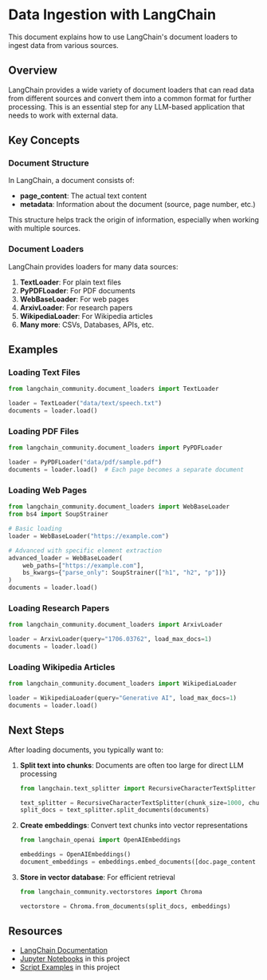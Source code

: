 # Data Ingestion with LangChain

This document explains how to use LangChain's document loaders to ingest data from various sources.

## Overview

LangChain provides a wide variety of document loaders that can read data from different sources and convert them into a common format for further processing. This is an essential step for any LLM-based application that needs to work with external data.

## Key Concepts

### Document Structure

In LangChain, a document consists of:
- **page_content**: The actual text content
- **metadata**: Information about the document (source, page number, etc.)

This structure helps track the origin of information, especially when working with multiple sources.

### Document Loaders

LangChain provides loaders for many data sources:

1. **TextLoader**: For plain text files
2. **PyPDFLoader**: For PDF documents
3. **WebBaseLoader**: For web pages
4. **ArxivLoader**: For research papers
5. **WikipediaLoader**: For Wikipedia articles
6. **Many more**: CSVs, Databases, APIs, etc.

## Examples

### Loading Text Files

```python
from langchain_community.document_loaders import TextLoader

loader = TextLoader("data/text/speech.txt")
documents = loader.load()
```

### Loading PDF Files

```python
from langchain_community.document_loaders import PyPDFLoader

loader = PyPDFLoader("data/pdf/sample.pdf")
documents = loader.load()  # Each page becomes a separate document
```

### Loading Web Pages

```python
from langchain_community.document_loaders import WebBaseLoader
from bs4 import SoupStrainer

# Basic loading
loader = WebBaseLoader("https://example.com")

# Advanced with specific element extraction
advanced_loader = WebBaseLoader(
    web_paths=["https://example.com"],
    bs_kwargs={"parse_only": SoupStrainer(["h1", "h2", "p"])}
)
documents = loader.load()
```

### Loading Research Papers

```python
from langchain_community.document_loaders import ArxivLoader

loader = ArxivLoader(query="1706.03762", load_max_docs=1)
documents = loader.load()
```

### Loading Wikipedia Articles

```python
from langchain_community.document_loaders import WikipediaLoader

loader = WikipediaLoader(query="Generative AI", load_max_docs=1)
documents = loader.load()
```

## Next Steps

After loading documents, you typically want to:

1. **Split text into chunks**: Documents are often too large for direct LLM processing
   ```python
   from langchain.text_splitter import RecursiveCharacterTextSplitter
   
   text_splitter = RecursiveCharacterTextSplitter(chunk_size=1000, chunk_overlap=200)
   split_docs = text_splitter.split_documents(documents)
   ```

2. **Create embeddings**: Convert text chunks into vector representations
   ```python
   from langchain_openai import OpenAIEmbeddings
   
   embeddings = OpenAIEmbeddings()
   document_embeddings = embeddings.embed_documents([doc.page_content for doc in split_docs])
   ```

3. **Store in vector database**: For efficient retrieval
   ```python
   from langchain_community.vectorstores import Chroma
   
   vectorstore = Chroma.from_documents(split_docs, embeddings)
   ```

## Resources

- [LangChain Documentation](https://python.langchain.com/docs/modules/data_connection/)
- [Jupyter Notebooks](notebooks/04_Data_Ingestion.ipynb) in this project
- [Script Examples](data_ingestion.py) in this project 